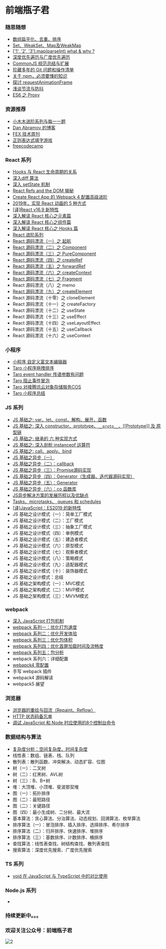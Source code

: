 # 前端瓶子君

### 随思随想

- [数组扁平化、去重、排序](https://github.com/sisterAn/blog/issues/28)
- [Set、WeakSet、Map及WeakMap](https://github.com/sisterAn/blog/issues/24)
- [['1', '2', '3'\]\.map\(parseInt\) what & why ?](https://github.com/sisterAn/blog/issues/19)
- [深度优先遍历与广度优先遍历](https://github.com/sisterAn/blog/issues/25)
- [CommonJS 规范总结与扩展](https://github.com/sisterAn/blog/issues/4)
- [珍藏多年的 Git 问题和操作清单 ](https://github.com/sisterAn/blog/issues/39)
- [关于 npm，必须要懂的知识](https://github.com/sisterAn/blog/issues/40)
- [探讨 requestAnimationFrame](https://github.com/sisterAn/blog/issues/30)
- [浅谈节流与防抖](https://github.com/sisterAn/blog/issues/36)
- [ES6 之 Proxy](https://github.com/sisterAn/blog/issues/31)

### 资源推荐

- [小木木进阶系列与每一一题](https://muyiy.cn/blog/)
- [Dan Abramov 的博客](https://overreacted.io)
- [FEX 技术周刊](http://fex.baidu.com/weekly/)
- [正则表达式填字游戏](https://regexcrossword.com)
- [freecodecamp](https://www.freecodecamp.org/news/)

### React 系列

- [Hooks 与 React 生命周期的关系](https://github.com/sisterAn/blog/issues/34)
- [深入diff 算法](https://github.com/sisterAn/blog/issues/22)
- [深入 setState 机制](https://github.com/sisterAn/blog/issues/26)
- [React Refs and the DOM 揭秘](https://github.com/sisterAn/blog/issues/2)
- [Create React App 的 Webpack 4 配置高级进阶](https://github.com/sisterAn/blog/issues/3)
- [2019年，实现 React 动画的 5 种方式](https://github.com/sisterAn/blog/issues/54)
- [[译]React v16.9 新特性](https://github.com/sisterAn/blog/issues/50)
- [深入解读 React 核心之元素篇](https://github.com/sisterAn/blog/issues/49)
- [深入解读 React 核心之组件篇](https://github.com/sisterAn/blog/issues/51)
- [深入解读 React 核心之 Hooks 篇](https://github.com/sisterAn/blog/issues/52)
- [React 进阶系列](https://github.com/sisterAn/blog/issues/55)
- [React 源码漂流（一）之 起航](https://github.com/sisterAn/blog/issues/35)
- [React 源码漂流（二）之 Component](https://github.com/sisterAn/blog/issues/38)
- [React 源码漂流（三）之 PureComponent](https://github.com/sisterAn/blog/issues/42)
- [React 源码漂流（四）之 createRef](https://github.com/sisterAn/blog/issues/37)
- [React 源码漂流（五）之 forwardRef](https://github.com/sisterAn/blog/issues/44)
- [React 源码漂流（六）之 createContext](https://github.com/sisterAn/blog/issues/43)
- [React 源码漂流（七）之 Fragment](https://github.com/sisterAn/blog/issues/56)
- React 源码漂流（八）之 memo
- [React 源码漂流（九）之 createElement](https://github.com/sisterAn/blog/issues/57)
- React 源码漂流（十零）之 cloneElement
- React 源码漂流（十一）之 createFactory
- React 源码漂流（十二）之 useState
- React 源码漂流（十三）之 useEffect
- React 源码漂流（十四）之 useLayoutEffect
- React 源码漂流（十五）之 useCallback
- React 源码漂流（十六）之 useContext

### 小程序

- [小程序 自定义富文本编辑器](https://github.com/sisterAn/blog/issues/9)
- [Taro 小程序拖拽排序](https://github.com/sisterAn/blog/issues/10)
- [Taro event handler 传递参数有问题](https://github.com/sisterAn/blog/issues/15)
- [Taro 阻止事件冒泡](https://github.com/sisterAn/blog/issues/16)
- [Taro 对接腾讯云对象存储服务COS](https://github.com/sisterAn/blog/issues/17)
- [Taro 小程序总结](https://github.com/sisterAn/blog/issues/18)

### JS 系列

- [JS 基础之:  var、let、const、解构、展开、函数](https://github.com/sisterAn/blog/issues/48)
- [JS 基础之: 深入 constructor、prototype、`__proto__`、[[Prototype]] 及 原型链](https://github.com/sisterAn/blog/issues/5)
- [JS 基础之: 继承的 六 种实现方式](https://github.com/sisterAn/blog/issues/41)
- [JS 基础之:  深入剖析 instanceof 运算符](https://github.com/sisterAn/blog/issues/6)
- [JS 基础之: call、apply、bind](https://github.com/sisterAn/blog/issues/8)
- [JS 基础之异步（一）](https://github.com/sisterAn/blog/issues/11)
- [JS 基础之异步（二）：callback](https://github.com/sisterAn/blog/issues/12)
- [JS 基础之异步（三）：Promise源码实现](https://github.com/sisterAn/blog/issues/13)
- [JS 基础之异步（四）：Generator（生成器、迭代器源码实现）](https://github.com/sisterAn/blog/issues/20)
- [JS 基础之异步（五）：Generator](https://github.com/sisterAn/blog/issues/23)
- [JS 基础之异步（六）：co 函数库](https://github.com/sisterAn/blog/issues/27)
- [JS异步解决方案的发展历程以及优缺点](https://github.com/sisterAn/blog/issues/29)
- [Tasks、microtasks、 queues 和 schedules](https://github.com/sisterAn/blog/issues/21)
- [[译]JavaScript：ES2019 的新特性](https://github.com/sisterAn/blog/issues/47)
- JS 基础之设计模式（一）：简单工厂模式
- JS 基础之设计模式（二）：工厂模式
- JS 基础之设计模式（三）：抽象工厂模式
- JS 基础之设计模式（四）：单例模式
- JS 基础之设计模式（五）：建造者模式
- JS 基础之设计模式（六）：原型模式
- JS 基础之设计模式（七）：观察者模式
- JS 基础之设计模式（八）：策略模式
- JS 基础之设计模式（九）：适配器模式
- JS 基础之设计模式（十）：装饰器模式
- JS 基础之设计模式：总结
- JS 基础之架构模式（一）：MVC模式
- JS 基础之架构模式（二）：MVP模式
- JS 基础之架构模式（三）：MVVM模式

### webpack

- [深入 JavaScript 打包机制](https://github.com/sisterAn/minipack)
- [webpack 系列一：优化打包速度](https://github.com/sisterAn/blog/issues/63)
- [webpack 系列二：优化开发体验](https://github.com/sisterAn/blog/issues/64)
- [webpack 系列三：优化包体积](https://github.com/sisterAn/blog/issues/65)
- [webpack 系列四：优化首屏加载时间及流畅度](https://github.com/sisterAn/blog/issues/66)
- [webpack 系列五：包分析](https://github.com/sisterAn/blog/issues/67)
- webpack 系列六：详细配置
- [webapck4 零配置](https://github.com/sisterAn/blog/issues/62)
- 手写 webpack 插件
- webpack4 源码解读
- webpack5 展望

### 浏览器

- [浏览器的重绘与回流（Repaint、Reflow）](https://github.com/sisterAn/blog/issues/33)
- [HTTP 状态码备忘单](https://github.com/sisterAn/blog/issues/46)
- [调试 JavaScript 和 Node 时应使用的8个控制台命令](https://github.com/sisterAn/blog/issues/59)

### 数据结构与算法

- [复杂度分析：空间复杂度、时间复杂度](https://github.com/sisterAn/blog/issues/61)
- 线性表：数组、链表、栈、队列
- 散列表：散列函数、冲突解决、动态扩容、位图
- 树（一）：二叉树
- 树（二）：红黑树、AVL树
- 树（三）：B、B+树
- 堆：大顶堆、小顶堆、斐波那契堆
- 图（一）：拓扑排序
- 图（二）：最短路径
- 图（二）：关键路径
- 图（四）：最小生成树、二分树、最大流
- 基本算法：贪心算法、分治算法、动态规划、回溯算法、枚举算法
- 排序算法（一）：冒泡排序、插入排序、选择排序、希尔排序
- 排序算法（二）：归并排序、快速排序、堆排序
- 排序算法（三）：基数排序、计数排序、桶排序
- 查找算法：线性表查找、树结构查找、散列表查找
- 搜索算法：深度优先搜索、广度优先搜索

### TS 系列

- [void 在 JavaScript 与 TypeScript 中的对比使用](https://github.com/sisterAn/blog/issues/58)

### Node.js 系列

- 

### 持续更新中。。。

### 欢迎关注公众号：前端瓶子君

![2](https://user-images.githubusercontent.com/19721451/61723822-56d95600-ad9f-11e9-9b91-7f93f6d56f89.jpg)
